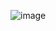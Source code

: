 
![image](https://user-images.githubusercontent.com/55125302/141695468-b7c154ff-84a2-4660-9e2d-f42fc63ed55a.png)
